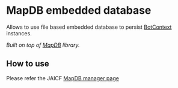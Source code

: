 # MapDB embedded database

Allows to use file based embedded database to persist [BotContext](https://github.com/just-ai/jaicf-kotlin/blob/master/core/src/main/kotlin/com/justai/jaicf/context/BotContext.kt) instances.

_Built on top of [MapDB](https://github.com/jankotek/mapdb) library._

## How to use

Please refer the JAICF [MapDB manager page](https://help.jaicf.com/Map-DB)
